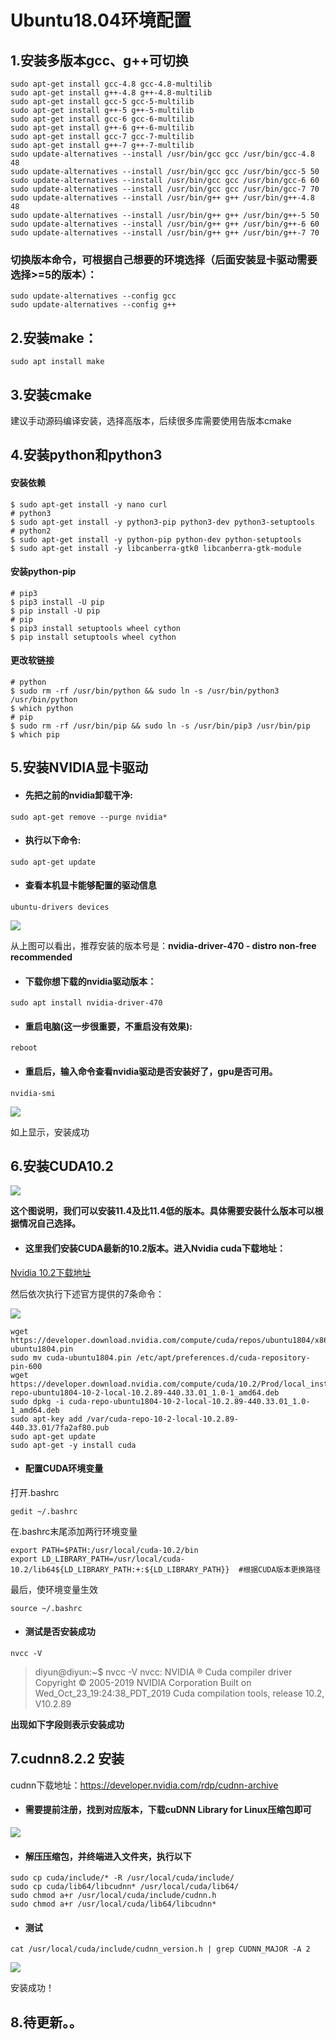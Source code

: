 # Ubuntu18.04环境配置

## 1.安装多版本gcc、g++可切换

```
sudo apt-get install gcc-4.8 gcc-4.8-multilib  
sudo apt-get install g++-4.8 g++-4.8-multilib  
sudo apt-get install gcc-5 gcc-5-multilib  
sudo apt-get install g++-5 g++-5-multilib  
sudo apt-get install gcc-6 gcc-6-multilib  
sudo apt-get install g++-6 g++-6-multilib  
sudo apt-get install gcc-7 gcc-7-multilib  
sudo apt-get install g++-7 g++-7-multilib  
sudo update-alternatives --install /usr/bin/gcc gcc /usr/bin/gcc-4.8 48  
sudo update-alternatives --install /usr/bin/gcc gcc /usr/bin/gcc-5 50  
sudo update-alternatives --install /usr/bin/gcc gcc /usr/bin/gcc-6 60  
sudo update-alternatives --install /usr/bin/gcc gcc /usr/bin/gcc-7 70  
sudo update-alternatives --install /usr/bin/g++ g++ /usr/bin/g++-4.8 48  
sudo update-alternatives --install /usr/bin/g++ g++ /usr/bin/g++-5 50  
sudo update-alternatives --install /usr/bin/g++ g++ /usr/bin/g++-6 60  
sudo update-alternatives --install /usr/bin/g++ g++ /usr/bin/g++-7 70  
```

### 切换版本命令，可根据自己想要的环境选择（后面安装显卡驱动需要选择>=5的版本）：

```
sudo update-alternatives --config gcc  
sudo update-alternatives --config g++
```

## 2.安装make：

```
sudo apt install make
```

## 3.安装cmake

建议手动源码编译安装，选择高版本，后续很多库需要使用告版本cmake

## 4.安装python和python3

#### 安装依赖

```
$ sudo apt-get install -y nano curl
# python3
$ sudo apt-get install -y python3-pip python3-dev python3-setuptools
# python2
$ sudo apt-get install -y python-pip python-dev python-setuptools
$ sudo apt-get install -y libcanberra-gtk0 libcanberra-gtk-module
```

#### 安装python-pip

```
# pip3
$ pip3 install -U pip
$ pip install -U pip
# pip
$ pip3 install setuptools wheel cython
$ pip install setuptools wheel cython
```

#### 更改软链接

```
# python
$ sudo rm -rf /usr/bin/python && sudo ln -s /usr/bin/python3 /usr/bin/python
$ which python
# pip
$ sudo rm -rf /usr/bin/pip && sudo ln -s /usr/bin/pip3 /usr/bin/pip
$ which pip
```

## 5.安装NVIDIA显卡驱动

- #### 先把之前的nvidia卸载干净:

```
sudo apt-get remove --purge nvidia*
```

- #### 执行以下命令:

```
sudo apt-get update
```

- #### 查看本机显卡能够配置的驱动信息

```
ubuntu-drivers devices
```

![](./media/41895494f7064942bc224d6b3783b77b.png)

从上图可以看出，推荐安装的版本号是：**nvidia-driver-470 - distro non-free recommended**

- #### 下载你想下载的nvidia驱动版本：

```
sudo apt install nvidia-driver-470
```

- #### 重启电脑(这一步很重要，不重启没有效果):

```
reboot
```

- #### 重启后，输入命令查看nvidia驱动是否安装好了，gpu是否可用。

```
nvidia-smi
```

![](media/4e18cfce966b47a599ab6ae87e7cd069.png)

如上显示，安装成功

## 6.安装CUDA10.2

![](media/4e18cfce966b47a599ab6ae87e7cd069.png)

**这个图说明，我们可以安装11.4及比11.4低的版本。具体需要安装什么版本可以根据情况自己选择。**

- #### 这里我们安装CUDA最新的10.2版本。进入Nvidia cuda下载地址：

[Nvidia 10.2下载地址](https://developer.nvidia.com/cuda-10.2-download-archive?target_os=Linux&target_arch=x86_64&target_distro=Ubuntu&target_version=1804&target_type=deblocal)

然后依次执行下述官方提供的7条命令：

![](media/6a677661b9aa46c8919bafb2aa6fce52.png)

```
wget https://developer.download.nvidia.com/compute/cuda/repos/ubuntu1804/x86_64/cuda-ubuntu1804.pin
sudo mv cuda-ubuntu1804.pin /etc/apt/preferences.d/cuda-repository-pin-600
wget https://developer.download.nvidia.com/compute/cuda/10.2/Prod/local_installers/cuda-repo-ubuntu1804-10-2-local-10.2.89-440.33.01_1.0-1_amd64.deb
sudo dpkg -i cuda-repo-ubuntu1804-10-2-local-10.2.89-440.33.01_1.0-1_amd64.deb
sudo apt-key add /var/cuda-repo-10-2-local-10.2.89-440.33.01/7fa2af80.pub
sudo apt-get update
sudo apt-get -y install cuda
```

- #### 配置CUDA环境变量

打开.bashrc

```
gedit ~/.bashrc
```

在.bashrc末尾添加两行环境变量

```
export PATH=$PATH:/usr/local/cuda-10.2/bin
export LD_LIBRARY_PATH=/usr/local/cuda-10.2/lib64${LD_LIBRARY_PATH:+:${LD_LIBRARY_PATH}}  #根据CUDA版本更换路径
```

最后，使环境变量生效

```
source ~/.bashrc
```

- #### 测试是否安装成功

```
nvcc -V
```

> diyun@diyun:~$ nvcc -V
> nvcc: NVIDIA ® Cuda compiler driver
> Copyright © 2005-2019 NVIDIA Corporation
> Built on Wed_Oct_23_19:24:38_PDT_2019
> Cuda compilation tools, release 10.2, V10.2.89

**出现如下字段则表示安装成功**

## 7.cudnn8.2.2 安装

cudnn下载地址：https://developer.nvidia.com/rdp/cudnn-archive

- #### 需要提前注册，找到对应版本，下载cuDNN Library for Linux压缩包即可

![](media/d4517e01d32c4567bd9327c728938916.png)

- #### 解压压缩包，并终端进入文件夹，执行以下

```
sudo cp cuda/include/* -R /usr/local/cuda/include/ 
sudo cp cuda/lib64/libcudnn* /usr/local/cuda/lib64/ 
sudo chmod a+r /usr/local/cuda/include/cudnn.h 
sudo chmod a+r /usr/local/cuda/lib64/libcudnn*
```

- #### 测试

```
cat /usr/local/cuda/include/cudnn_version.h | grep CUDNN_MAJOR -A 2
```

![](media/91923e61b62c4872ab222d9b86800dbb.png)

安装成功！

## 8.待更新。。
